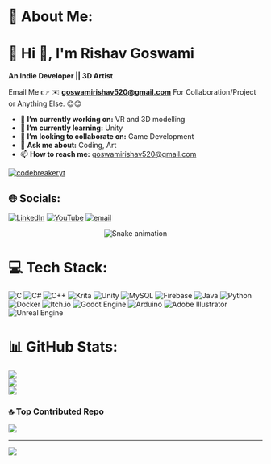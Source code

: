 # 💫 About Me:
# 💫 Hi 👋, I'm Rishav Goswami
**An Indie Developer || 3D Artist**

Email Me 👉 ✉️ **goswamirishav520@gmail.com** For Collaboration/Project or Anything Else. 😊😊

- 🔭 **I’m currently working on:** VR and 3D modelling
- 🌱 **I’m currently learning:** Unity 
- 👯 **I’m looking to collaborate on:** Game Development
- 💬 **Ask me about:** Coding, Art
- 📫 **How to reach me:** goswamirishav520@gmail.com

<p align="left"> <a href="https://github.com/ryo-ma/github-profile-trophy"><img src="https://github-profile-trophy.vercel.app/?username=emberwing-dash" alt="codebreakeryt" /></a> </p>


## 🌐 Socials:
[![LinkedIn](https://img.shields.io/badge/LinkedIn-%230077B5.svg?logo=linkedin&logoColor=white)](https://linkedin.com/in/rishav-goswami-279789354) [![YouTube](https://img.shields.io/badge/YouTube-%23FF0000.svg?logo=YouTube&logoColor=white)](https://youtube.com/@codeBuster-w4w) [![email](https://img.shields.io/badge/Email-D14836?logo=gmail&logoColor=white)](mailto:goswamirishav520@gmail.com) 

<div align="center">
  <img src="https://profile-readme-generator.com/assets/snake.svg" alt="Snake animation" />
</div>

# 💻 Tech Stack:
![C](https://img.shields.io/badge/c-%2300599C.svg?style=for-the-badge&logo=c&logoColor=white) ![C#](https://img.shields.io/badge/c%23-%23239120.svg?style=for-the-badge&logo=csharp&logoColor=white) ![C++](https://img.shields.io/badge/c++-%2300599C.svg?style=for-the-badge&logo=c%2B%2B&logoColor=white) ![Krita](https://img.shields.io/badge/Krita-203759?style=for-the-badge&logo=krita&logoColor=EEF37B) ![Unity](https://img.shields.io/badge/unity-%23000000.svg?style=for-the-badge&logo=unity&logoColor=white) ![MySQL](https://img.shields.io/badge/mysql-4479A1.svg?style=for-the-badge&logo=mysql&logoColor=white) ![Firebase](https://img.shields.io/badge/firebase-%23039BE5.svg?style=for-the-badge&logo=firebase) ![Java](https://img.shields.io/badge/java-%23ED8B00.svg?style=for-the-badge&logo=openjdk&logoColor=white) ![Python](https://img.shields.io/badge/python-3670A0?style=for-the-badge&logo=python&logoColor=ffdd54) ![Docker](https://img.shields.io/badge/docker-%230db7ed.svg?style=for-the-badge&logo=docker&logoColor=white) ![Itch.io](https://img.shields.io/badge/Itch-%23FF0B34.svg?style=for-the-badge&logo=Itch.io&logoColor=white) ![Godot Engine](https://img.shields.io/badge/GODOT-%23FFFFFF.svg?style=for-the-badge&logo=godot-engine) ![Arduino](https://img.shields.io/badge/-Arduino-00979D?style=for-the-badge&logo=Arduino&logoColor=white) ![Adobe Illustrator](https://img.shields.io/badge/adobe%20illustrator-%23FF9A00.svg?style=for-the-badge&logo=adobe%20illustrator&logoColor=white) ![Unreal Engine](https://img.shields.io/badge/unrealengine-%23313131.svg?style=for-the-badge&logo=unrealengine&logoColor=white)
# 📊 GitHub Stats:
![](https://github-readme-stats.vercel.app/api?username=emberwing-dash&theme=dark&hide_border=false&include_all_commits=true&count_private=false)<br/>
![](https://nirzak-streak-stats.vercel.app/?user=emberwing-dash&theme=dark&hide_border=false)<br/>
![](https://github-readme-stats.vercel.app/api/top-langs/?username=emberwing-dash&theme=dark&hide_border=false&include_all_commits=true&count_private=false&layout=compact)



### 🔝 Top Contributed Repo
![](https://github-contributor-stats.vercel.app/api?username=emberwing-dash&limit=5&theme=dark&combine_all_yearly_contributions=true)

---
[![](https://visitcount.itsvg.in/api?id=emberwing-dash&icon=0&color=0)](https://visitcount.itsvg.in)


  
<!-- Proudly created with GPRM ( https://gprm.itsvg.in ) -->
